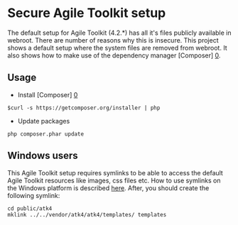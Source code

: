 # Secure Agile Toolkit setup

The default setup for Agile Toolkit (4.2.*) has all it's files publicly available in webroot. There are number of reasons why this is insecure. This project shows a default setup where the system files are removed from webroot. It also shows how to make use of the dependency manager [Composer] [0].

## Usage

* Install [Composer] [0]

`$curl -s https://getcomposer.org/installer | php`

* Update packages

`php composer.phar update`

## Windows users
This Agile Toolkit setup requires symlinks to be able to access the default Agile Toolkit resources like images, css files etc. How to use symlinks on the Windows platform is described [here][1]. After, you should create the following symlink:

```
cd public/atk4
mklink ../../vendor/atk4/atk4/templates/ templates
```

[0]: http://www.composer.org/
[1]: http://www.howtogeek.com/howto/16226/complete-guide-to-symbolic-links-symlinks-on-windows-or-linux/